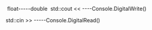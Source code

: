  float-----double
 std::cout << ----Console.DigitalWrite()

 std::cin >> -----Console.DigitalRead()
